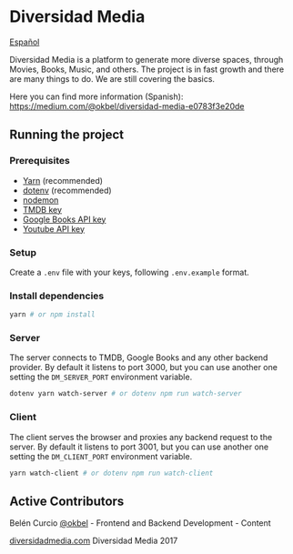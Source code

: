 # Diversidad Media 

[Español](README-es.md)

Diversidad Media is a platform to generate more diverse spaces, through Movies, Books, Music, and others. The project is in fast growth and there are many things to do. We are still covering the basics.

Here you can find more information (Spanish):
https://medium.com/@okbel/diversidad-media-e0783f3e20de

## Running the project

### Prerequisites

* [Yarn](https://yarnpkg.com/en/) (recommended)
* [dotenv](https://github.com/bkeepers/dotenv) (recommended)
* [nodemon](https://github.com/remy/nodemon)
* [TMDB key](https://developers.themoviedb.org/3/getting-started)
* [Google Books API key](https://developers.google.com/books/)
* [Youtube API key](https://console.cloud.google.com/apis/credentials)

### Setup

Create a `.env` file with your keys, following `.env.example` format.

### Install dependencies

```sh
yarn # or npm install
```

### Server

The server connects to TMDB, Google Books and any other backend provider.
By default it listens to port 3000, but you can use another one setting
the `DM_SERVER_PORT` environment variable.

```sh
dotenv yarn watch-server # or dotenv npm run watch-server
```

### Client

The client serves the browser and proxies any backend request to the server.
By default it listens to port 3001, but you can use another one setting
the `DM_CLIENT_PORT` environment variable.

```sh
yarn watch-client # or dotenv npm run watch-client
```

## Active Contributors
Belén Curcio [@okbel](http://twitter.com/okbel) - Frontend and Backend Development - Content


[diversidadmedia.com](diversidadmedia.com)
Diversidad Media 2017
